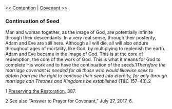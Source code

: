 [<< Contention](Contention.md)  |  [Covenant >>](Covenant.md)

### Continuation of Seed
Man and woman together, as the image of God, are potentially infinite through their descendants. In a very real sense, through their posterity, Adam and Eve are still here. Although all will die, all will also endure throughout ages of mortality, like God, by multiplying to replenish the earth. Adam and Eve became in the image of God. This is at the core of redemption, the core of the work of God. This is what it means for God to complete His work and to have the continuation of the seeds.1*Therefore the marriage covenant is needed for all those who would likewise seek to obtain from me the right to continue their seed into eternity, for only through marriage can Thrones and Kingdoms be established* (T&C 157–43).2



1
[Preserving the Restoration](#), 387.


2 See also “Answer to Prayer for Covenant,” July 27, 2017, 6.